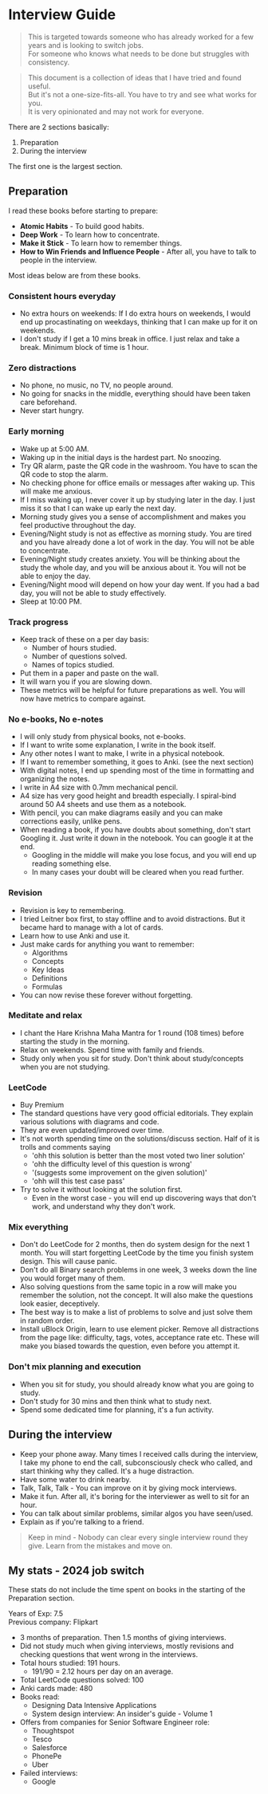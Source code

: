 # Interview Guide

>This is targeted towards someone who has already worked for a few years and is looking to switch jobs.  
>For someone who knows what needs to be done but struggles with consistency.

>This document is a collection of ideas that I have tried and found useful.  
>But it's not a one-size-fits-all. You have to try and see what works for you.  
>It is very opinionated and may not work for everyone.

There are 2 sections basically:
1. Preparation  
2. During the interview  

The first one is the largest section.

## Preparation

I read these books before starting to prepare:
- **Atomic Habits** - To build good habits.
- **Deep Work** - To learn how to concentrate.
- **Make it Stick** - To learn how to remember things.
- **How to Win Friends and Influence People** - After all, you have to talk to people in the interview.

Most ideas below are from these books.

### Consistent hours everyday
- No extra hours on weekends:
  If I do extra hours on weekends, I would end up procastinating on weekdays, thinking that I can make up for it on weekends.
- I don't study if I get a 10 mins break in office. I just relax and take a break. Minimum block of time is 1 hour.

### Zero distractions
- No phone, no music, no TV, no people around.
- No going for snacks in the middle, everything should have been taken care beforehand.
- Never start hungry.

### Early morning
- Wake up at 5:00 AM.
- Waking up in the initial days is the hardest part. No snoozing.
- Try QR alarm, paste the QR code in the washroom. You have to scan the QR code to stop the alarm.
- No checking phone for office emails or messages after waking up. This will make me anxious.
- If I miss waking up, I never cover it up by studying later in the day. I just miss it so that I can wake up early the next day.
- Morning study gives you a sense of accomplishment and makes you feel productive throughout the day.
- Evening/Night study is not as effective as morning study. You are tired and you have already done a lot of work in the day. You will not be able to concentrate.
- Evening/Night study creates anxiety. You will be thinking about the study the whole day, and you will be anxious about it. You will not be able to enjoy the day.
- Evening/Night mood will depend on how your day went. If you had a bad day, you will not be able to study effectively.
- Sleep at 10:00 PM.

### Track progress
- Keep track of these on a per day basis:
  - Number of hours studied.
  - Number of questions solved.
  - Names of topics studied.
- Put them in a paper and paste on the wall.
- It will warn you if you are slowing down.
- These metrics will be helpful for future preparations as well. You will now have metrics to compare against. 

### No e-books, No e-notes
- I will only study from physical books, not e-books.
- If I want to write some explanation, I write in the book itself.
- Any other notes I want to make, I write in a physical notebook.
- If I want to remember something, it goes to Anki. (see the next section)
- With digital notes, I end up spending most of the time in formatting and organizing the notes.
- I write in A4 size with 0.7mm mechanical pencil. 
- A4 size has very good height and breadth especially. I spiral-bind around 50 A4 sheets and use them as a notebook.
- With pencil, you can make diagrams easily and you can make corrections easily, unlike pens.
- When reading a book, if you have doubts about something, don't start Googling it. Just write it down in the notebook. You can google it at the end.
  - Googling in the middle will make you lose focus, and you will end up reading something else.
  - In many cases your doubt will be cleared when you read further.

### Revision
- Revision is key to remembering.
- I tried Leitner box first, to stay offline and to avoid distractions. But it became hard to manage with a lot of cards.
- Learn how to use Anki and use it.
- Just make cards for anything you want to remember:
  - Algorithms
  - Concepts
  - Key Ideas
  - Definitions
  - Formulas
- You can now revise these forever without forgetting.

### Meditate and relax
- I chant the Hare Krishna Maha Mantra for 1 round (108 times) before starting the study in the morning.
- Relax on weekends. Spend time with family and friends.
- Study only when you sit for study. Don't think about study/concepts when you are not studying.

### LeetCode
- Buy Premium
- The standard questions have very good official editorials. They explain various solutions with diagrams and code.
- They are even updated/improved over time.
- It's not worth spending time on the solutions/discuss section. Half of it is trolls and comments saying 
  - 'ohh this solution is better than the most voted two liner solution'
  - 'ohh the difficulty level of this question is wrong'
  - '(suggests some improvement on the given solution)'
  - 'ohh will this test case pass'
- Try to solve it without looking at the solution first. 
  - Even in the worst case - you will end up discovering ways that don't work, and understand why they don't work.

### Mix everything
- Don't do LeetCode for 2 months, then do system design for the next 1 month. You will start forgetting LeetCode by the time you finish system design. This will cause panic.
- Don't do all Binary search problems in one week, 3 weeks down the line you would forget many of them.
- Also solving questions from the same topic in a row will make you remember the solution, not the concept. It will also make the questions look easier, deceptively.
- The best way is to make a list of problems to solve and just solve them in random order.
- Install uBlock Origin, learn to use element picker. Remove all distractions from the page like: difficulty, tags, votes, acceptance rate etc. These will make you biased towards the question, even before you attempt it.

### Don't mix planning and execution
- When you sit for study, you should already know what you are going to study.
- Don't study for 30 mins and then think what to study next.
- Spend some dedicated time for planning, it's a fun activity.

## During the interview
- Keep your phone away. Many times I received calls during the interview, I take my phone to end the call, subconsciously check who called, and start thinking why they called. It's a huge distraction.
- Have some water to drink nearby.
- Talk, Talk, Talk - You can improve on it by giving mock interviews.
- Make it fun. After all, it's boring for the interviewer as well to sit for an hour.
- You can talk about similar problems, similar algos you have seen/used.
- Explain as if you're talking to a friend.

>Keep in mind - Nobody can clear every single interview round they give. Learn from the mistakes and move on.

## My stats - 2024 job switch
These stats do not include the time spent on books in the starting of the Preparation section.  

Years of Exp: 7.5  
Previous company: Flipkart

- 3 months of preparation. Then 1.5 months of giving interviews. 
- Did not study much when giving interviews, mostly revisions and checking questions that went wrong in the interviews.
- Total hours studied: 191 hours. 
  - 191/90 = 2.12 hours per day on an average.
- Total LeetCode questions solved: 100
- Anki cards made: 480
- Books read:
  - Designing Data Intensive Applications
  - System design interview: An insider's guide - Volume 1
- Offers from companies for Senior Software Engineer role: 
  - Thoughtspot
  - Tesco
  - Salesforce
  - PhonePe
  - Uber
- Failed interviews:
  - Google